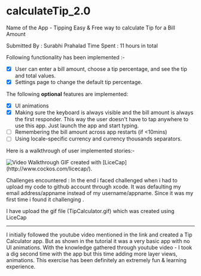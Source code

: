# calculateTip_2.0

Name of the App - Tipping
Easy & Free way to calculate Tip for a Bill Amount

Submitted By : Surabhi Prahalad
Time Spent : 11 hours in total

Following functionality has been implemented :-

* [x] User can enter a bill amount, choose a tip percentage, and see the tip and total values.
* [x] Settings page to change the default tip percentage.

The following **optional** features are implemented:
* [x] UI animations
* [x] Making sure the keyboard is always visible and the bill amount is always the first responder. This way the user doesn't have to tap anywhere to use this app. Just launch the app and start typing.
* [ ] Remembering the bill amount across app restarts (if <10mins)
* [ ] Using locale-specific currency and currency thousands separators.

Here is a walkthrough of user implemented stories:-

<img src='http://i.imgur.com/cFpRqXm.gif' title='Video Walkthrough' width='' alt='Video Walkthrough' />
GIF created with [LiceCap](http://www.cockos.com/licecap/).

Challenges encountered :
In the end i faced challenged when i had to upload my code to github account through xcode. It was defaulting my email address/appname instead of my username/appname.
Since it was my first time i found it challenging .

I have upload the gif file (TipCalculator.gif) which was created using LiceCap 

********************************************************************************
I initially followed the youtube video mentioned in the link and created a Tip Calculator app. But as shown in the tutorial it was a very basic app with no UI animations. With the knowledge gathered through youtube video - I took a dig second time with the app but this time adding more layer views, animations. 
This exercise has been definitely an extremely fun & learning experience. 

